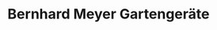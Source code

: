 ---
title: "Bernhard Meyer Gartengeräte"
url: /gross-kummerfeld/bernhard-meyer-gartengeraete/
shop: Garten-Center
---